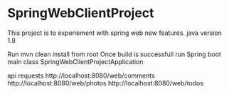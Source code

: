 # SpringWebClientProject

This project is to experiement with spring web new features.
java version 1.8

Run mvn clean install from root
Once build is successfull run Spring boot main class SpringWebClientProjectApplication

api requests
http://localhost:8080/web/comments
http://localhost:8080/web/photos
http://localhost:8080/web/todos
